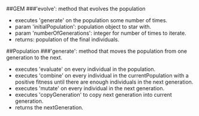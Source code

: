 ##GEM
###'evolve': method that evolves the population
* executes 'generate' on the population some number of times. 
* param 'initialPopulation': population object to star with. 
* param 'numberOfGenerations': integer for number of times to iterate. 
* returns: population of the final individuals. 

##Population
###'generate': method that moves the population from one generation to the next. 
* executes 'evaluate' on every individual in the population. 
* executes 'combine' on every individual in the currentPopulation with a positive fitness until there are enough individuals in the next generation. 
* executes 'mutate' on every individual in the next generation. 
* executes 'copyGeneration' to copy next generation into current generation. 
* returns the nextGeneration. 